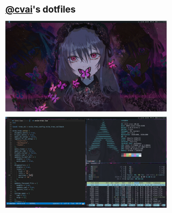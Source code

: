 # [@cvai](https://github.com/excvai)'s dotfiles

![machfiles image](./assets/1.png)

![machfiles image](./assets/2.png)
